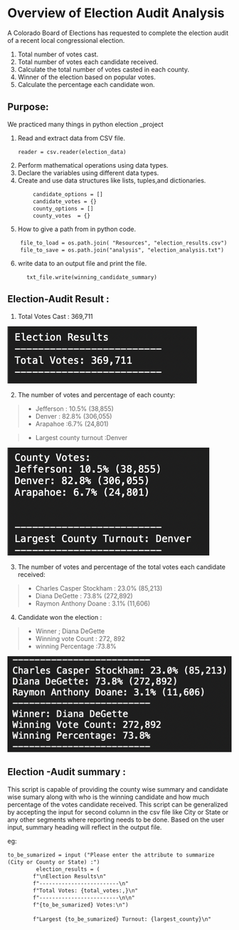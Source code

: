 # Overview of Election Audit Analysis 
A Colorado Board of Elections has requested to complete the election audit of a recent local congressional election. 
1. Total number of  votes cast.
2. Total number of  votes each candidate  received.
3. Calculate the  total number of votes casted in each county.
4. Winner of the election based on popular votes.
5. Calculate the percentage each candidate won.

##  Purpose:
We practiced many things in python election _project
1. Read and extract data from CSV file.
	```with open(file_to_load) as election_data:
    reader = csv.reader(election_data)
2. Perform mathematical operations using data types.
3. Declare the variables using different data types.
4. Create and use data structures like lists, tuples,and  dictionaries. 

```
		candidate_options = []
		candidate_votes = {}
		county_options = []
		county_votes  = {}
```

5. How to give a path from in python code.
```
	file_to_load = os.path.join( "Resources", "election_results.csv")
	file_to_save = os.path.join("analysis", "election_analysis.txt")
```	

6. write data to an output file and print the file.
```
	  txt_file.write(winning_candidate_summary)
```	  
	  
##  Election-Audit Result :
 
1. Total Votes Cast : 369,711

![Total Votes)](/Resources/Totalvotes.png)

2. The number of votes and  percentage of each county:

> - Jefferson : 10.5% (38,855)
> - Denver :  82.8% (306,055)
> - Arapahoe :6.7% (24,801)
	
> - Largest county turnout :Denver
	 
![county Summary)](/Resources/countysummary.png)

3. The number of votes and percentage of the total votes each candidate received:

> - Charles Casper Stockham : 23.0% (85,213)
> - Diana DeGette :  73.8% (272,892)
> - Raymon Anthony Doane : 3.1% (11,606)

4. Candidate won the election :

> - Winner ; Diana DeGette
> - Winning vote Count : 272, 892
> - winning Percentage :73.8%
    
    
![Candidate Summary)](/Resources/candidatesummary.png)


## Election -Audit summary :
This script is capable of providing the county wise summary and candidate wise sumary along with who is the winning candidate and how much percentage of the votes candidate received. This script can be generalized by accepting the input for second column in the csv file like City or State or any other segments where reporting needs to be done.
Based on the user input, summary heading  will reflect in the output file.

eg:  
```
to_be_sumarized = input ("Please enter the attribute to summarize (City or County or State) :")
		 election_results = (
        f"\nElection Results\n"
        f"-------------------------\n"
        f"Total Votes: {total_votes:,}\n"
        f"-------------------------\n\n"
        f"{to_be_sumarized} Votes:\n")
        
        f"Largest {to_be_sumarized} Turnout: {largest_county}\n"







